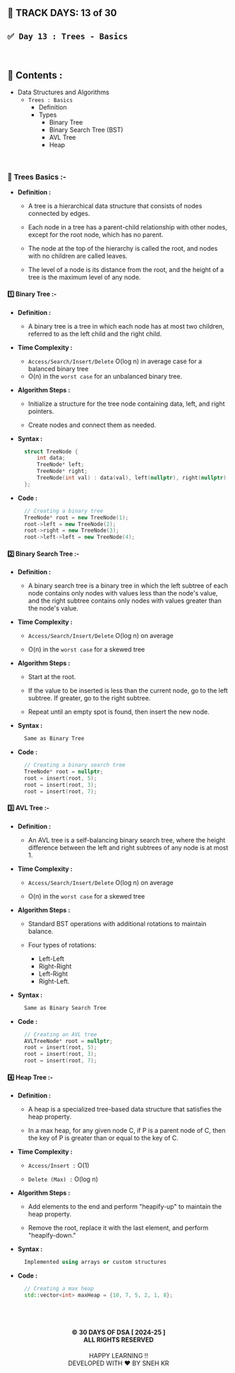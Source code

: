 ## 📅 TRACK DAYS: 13 of 30

## `✅ Day 13 : Trees - Basics`

</br>

## 📑 Contents :

- Data Structures and Algorithms
  - `Trees : Basics`
    - Definition
    - Types
      - Binary Tree
      - Binary Search Tree (BST)
      - AVL Tree
      - Heap

</br>

### 🌳 Trees Basics :-

- **Definition :**

  - A tree is a hierarchical data structure that consists of nodes connected by edges.

  - Each node in a tree has a parent-child relationship with other nodes, except for the root node, which has no parent.

  - The node at the top of the hierarchy is called the root, and nodes with no children are called leaves.

  - The level of a node is its distance from the root, and the height of a tree is the maximum level of any node.

#### 1️⃣ Binary Tree :-

- **Definition :**

  - A binary tree is a tree in which each node has at most two children, referred to as the left child and the right child.

- **Time Complexity :**

  - `Access/Search/Insert/Delete` O(log n) in average case for a balanced binary tree
  - O(n) in the `worst case` for an unbalanced binary tree.

- **Algorithm Steps :**

  - Initialize a structure for the tree node containing data, left, and right pointers.

  - Create nodes and connect them as needed.

- **Syntax :**

  ```cpp
    struct TreeNode {
        int data;
        TreeNode* left;
        TreeNode* right;
        TreeNode(int val) : data(val), left(nullptr), right(nullptr) {}
    };

  ```

- **Code :**

  ```cpp
    // Creating a binary tree
    TreeNode* root = new TreeNode(1);
    root->left = new TreeNode(2);
    root->right = new TreeNode(3);
    root->left->left = new TreeNode(4);

  ```

#### 2️⃣ Binary Search Tree :-

- **Definition :**

  - A binary search tree is a binary tree in which the left subtree of each node contains only nodes with values less than the node's value, and the right subtree contains only nodes with values greater than the node's value.

- **Time Complexity :**

  - `Access/Search/Insert/Delete` O(log n) on average

  - O(n) in the `worst case` for a skewed tree

- **Algorithm Steps :**

  - Start at the root.

  - If the value to be inserted is less than the current node, go to the left subtree. If greater, go to the right subtree.

  - Repeat until an empty spot is found, then insert the new node.

- **Syntax :**

  ```cpp
    Same as Binary Tree
  ```

- **Code :**

  ```cpp
    // Creating a binary search tree
    TreeNode* root = nullptr;
    root = insert(root, 5);
    root = insert(root, 3);
    root = insert(root, 7);

  ```

#### 3️⃣ AVL Tree :-

- **Definition :**

  - An AVL tree is a self-balancing binary search tree, where the height difference between the left and right subtrees of any node is at most 1.

- **Time Complexity :**

  - `Access/Search/Insert/Delete` O(log n) on average

  - O(n) in the `worst case` for a skewed tree

- **Algorithm Steps :**

  - Standard BST operations with additional rotations to maintain balance.

  - Four types of rotations:
    - Left-Left
    - Right-Right
    - Left-Right
    - Right-Left.

- **Syntax :**

  ```cpp
    Same as Binary Search Tree
  ```

- **Code :**

  ```cpp
    // Creating an AVL tree
    AVLTreeNode* root = nullptr;
    root = insert(root, 5);
    root = insert(root, 3);
    root = insert(root, 7);

  ```

#### 4️⃣ Heap Tree :-

- **Definition :**

  - A heap is a specialized tree-based data structure that satisfies the heap property.

  - In a max heap, for any given node C, if P is a parent node of C, then the key of P is greater than or equal to the key of C.

- **Time Complexity :**

  - `Access/Insert :` O(1)

  - `Delete (Max) :` O(log n)

- **Algorithm Steps :**

  - Add elements to the end and perform "heapify-up" to maintain the heap property.

  - Remove the root, replace it with the last element, and perform "heapify-down."

- **Syntax :**

  ```cpp
    Implemented using arrays or custom structures
  ```

- **Code :**

  ```cpp
    // Creating a max heap
    std::vector<int> maxHeap = {10, 7, 5, 2, 1, 8};
  ```

</br></br>

<h4 align="center">
  © 30 DAYS OF DSA [ 2024-25 ] </br>
  ALL RIGHTS RESERVED
</h4>

<p align="center">
  HAPPY LEARNING !!</br>
  DEVELOPED WITH ❤️ BY SNEH KR 
</p>
